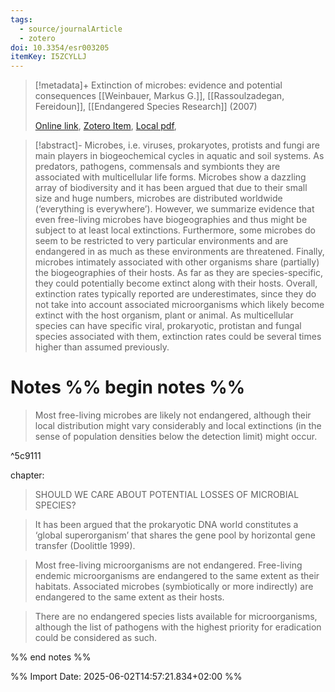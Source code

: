 ```yaml
---
tags:
  - source/journalArticle
  - zotero
doi: 10.3354/esr003205
itemKey: I5ZCYLLJ
---
```

>[!metadata]+
> Extinction of microbes: evidence and potential consequences
> [[Weinbauer, Markus G.]], [[Rassoulzadegan, Fereidoun]], 
> [[Endangered Species Research]] (2007)
> 
> [Online link](http://www.int-res.com/abstracts/esr/v3/n2/p205-215/), [Zotero Item](zotero://select/library/items/I5ZCYLLJ), [Local pdf](file://C:/Users/aburg/Documents/references/zotero/storage/HV4FZFEG/Weinbauer2007_REVIEWExtinction.pdf), 

>[!abstract]-
>Microbes, i.e. viruses, prokaryotes, protists and fungi are main players in biogeochemical cycles in aquatic and soil systems. As predators, pathogens, commensals and symbionts they are associated with multicellular life forms. Microbes show a dazzling array of biodiversity and it has been argued that due to their small size and huge numbers, microbes are distributed worldwide (‘everything is everywhere’). However, we summarize evidence that even free-living microbes have biogeographies and thus might be subject to at least local extinctions. Furthermore, some microbes do seem to be restricted to very particular environments and are endangered in as much as these environments are threatened. Finally, microbes intimately associated with other organisms share (partially) the biogeographies of their hosts. As far as they are species-specific, they could potentially become extinct along with their hosts. Overall, extinction rates typically reported are underestimates, since they do not take into account associated microorganisms which likely become extinct with the host organism, plant or animal. As multicellular species can have specific viral, prokaryotic, protistan and fungal species associated with them, extinction rates could be several times higher than assumed previously.

# Notes %% begin notes %%
> Most free-living microbes are likely not endangered, although their local distribution might vary considerably and local extinctions (in the sense of population densities below the detection limit) might occur.

^5c9111

chapter: 
> SHOULD WE CARE ABOUT POTENTIAL LOSSES OF MICROBIAL SPECIES?

> It has been argued that the prokaryotic DNA world constitutes a ‘global superorganism’ that shares the gene pool by horizontal gene transfer (Doolittle 1999).

>Most free-living microorganisms are not endangered.
>Free-living endemic microorganisms are endangered to the same extent as their habitats.
>Associated microbes (symbiotically or more indirectly) are endangered to the same extent as their hosts.

>There are no endangered species lists available for microorganisms, although the list of pathogens with the highest priority for eradication could be considered as such. 


%% end notes %%




%% Import Date: 2025-06-02T14:57:21.834+02:00 %%
